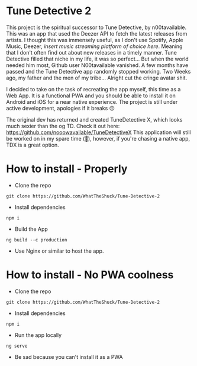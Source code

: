 # Tune Detective 2 

This project is the spiritual successor to Tune Detective, by n00tavailable. This was an app that used the Deezer API to fetch the latest releases from artists. I thought this was immensely useful, as I don't use Spotify, Apple Music, Deezer, *insert music streaming platform of choice here*. 
Meaning that I don't often find out about new releases in a timely manner. Tune Detective filled that niche in my life, it was so perfect... But when the world needed him most, Github user N00tavailable vanished. A few months have passed and the Tune Detective app randomly stopped working. Two Weeks ago, my father and the men of my tribe... 
Alright cut the cringe avatar shit. 

I decided to take on the task of recreating the app myself, this time as a Web App. It is a functional PWA and you should be able to install it on Android and iOS for a near native experience. 
The project is still under active development, apologies if it breaks 🙃

The original dev has returned and created TuneDetective X, which looks much sexier than the og TD. 
Check it out here: https://github.com/nooowavailable/TuneDetectiveX 
This application will still be worked on in my spare time (🤣), however, if you're chasing a native app, TDX is a great option.


# How to install - Properly

- Clone the repo

```
git clone https://github.com/WhatTheShuck/Tune-Detective-2 
```

- Install dependencies

```
npm i 
```

- Build the App

```
ng build --c production
```

- Use Nginx or similar to host the app.

# How to install - No PWA coolness

- Clone the repo

```
git clone https://github.com/WhatTheShuck/Tune-Detective-2 
```

- Install dependencies

```
npm i 
```

- Run the app locally

```
ng serve
```

- Be sad because you can't install it as a PWA
